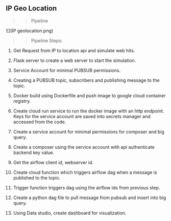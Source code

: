 ## IP Geo Location

>> Pipeline 

![](IP geolocation.png)

>> Pipeline Steps:

1. Get Request from IP to location api and simulate web hits.

2. Flask server to create a web server to start the simulation.

3. Service Account for minimal PUBSUB permissions.

4. Creating a PUBSUB topic, subscribers and publishing message to the topic.

5. Docker build using Dockerfile and push image to google cloud container registry.

6. Create cloud run service to run the docker image with an http endpoint.
Keys for the service account are saved into secrets manager and accessed from the code.

7. Create a service account for minimal permissions for composer and big query.

8. Create a composer using the service account with api authenticate backend key value.

9. Get the airflow client id, webserver id.

10. Create cloud function which triggers airflow dag when a message is published to the topic.

11. Trigger function triggers dag using the airflow ids from previous step.

12. Create a python dag file to pull message from pubsub and insert into big query.

13. Using Data studio, create dashboard for visualization.
